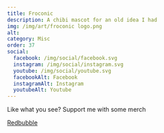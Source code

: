 ```yaml
---
title: Froconic 
description: A chibi mascot for an old idea I had
img: /img/art/froconic logo.png
alt: 
category: Misc
order: 37
social:
  facebook: /img/social/facebook.svg
  instagram: /img/social/instagram.svg
  youtube: /img/social/youtube.svg
  facebookAlt: Facebook
  instagramAlt: Instagram
  youtubeAlt: Youtube
---
```

Like what you see? Support me with some merch

<a href='https://www.redbubble.com/shop/ap/101034691' class="btn btn-primary store-link">
Redbubble
</a>